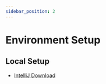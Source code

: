 ```yaml
---
sidebar_position: 2
---
```


# Environment Setup

## Local Setup

- [IntelliJ Download](https://www.jetbrains.com/idea/)
